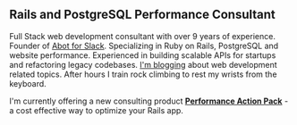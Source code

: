 <h2>Rails and PostgreSQL Performance Consultant</h2>

<p>
Full Stack web development consultant with over 9 years of experience. Founder of <a href="https://abot.app" target='_blank' class='link'>Abot for Slack</a>. Specializing in Ruby on Rails, PostgreSQL and website performance. Experienced in building scalable APIs for startups and refactoring legacy codebases. <a href="https://pawelurbanek.com/blog" class='link'>I'm blogging</a> about web development related topics. After hours I train rock climbing to rest my wrists from the keyboard.
</p>

<p>I'm currently offering a new consulting product <b><a href="https://pawelurbanek.com/#rails-performance-audit" class='link'>Performance Action Pack</a></b> - a cost effective way to optimize your Rails app.</p>
